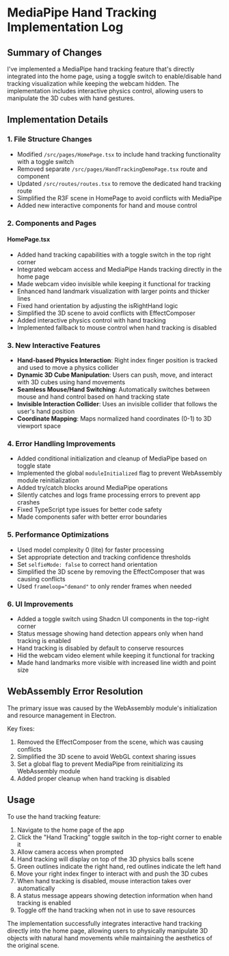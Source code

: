 # MediaPipe Hand Tracking Implementation Log

## Summary of Changes

I've implemented a MediaPipe hand tracking feature that's directly integrated into the home page, using a toggle switch to enable/disable hand tracking visualization while keeping the webcam hidden. The implementation includes interactive physics control, allowing users to manipulate the 3D cubes with hand gestures.

## Implementation Details

### 1. File Structure Changes

- Modified `/src/pages/HomePage.tsx` to include hand tracking functionality with a toggle switch
- Removed separate `/src/pages/HandTrackingDemoPage.tsx` route and component
- Updated `/src/routes/routes.tsx` to remove the dedicated hand tracking route
- Simplified the R3F scene in HomePage to avoid conflicts with MediaPipe
- Added new interactive components for hand and mouse control

### 2. Components and Pages

#### HomePage.tsx

- Added hand tracking capabilities with a toggle switch in the top right corner
- Integrated webcam access and MediaPipe Hands tracking directly in the home page
- Made webcam video invisible while keeping it functional for tracking
- Enhanced hand landmark visualization with larger points and thicker lines
- Fixed hand orientation by adjusting the isRightHand logic
- Simplified the 3D scene to avoid conflicts with EffectComposer
- Added interactive physics control with hand tracking
- Implemented fallback to mouse control when hand tracking is disabled

### 3. New Interactive Features

- **Hand-based Physics Interaction**: Right index finger position is tracked and used to move a physics collider
- **Dynamic 3D Cube Manipulation**: Users can push, move, and interact with 3D cubes using hand movements
- **Seamless Mouse/Hand Switching**: Automatically switches between mouse and hand control based on hand tracking state
- **Invisible Interaction Collider**: Uses an invisible collider that follows the user's hand position
- **Coordinate Mapping**: Maps normalized hand coordinates (0-1) to 3D viewport space

### 4. Error Handling Improvements

- Added conditional initialization and cleanup of MediaPipe based on toggle state
- Implemented the global `moduleInitialized` flag to prevent WebAssembly module reinitialization
- Added try/catch blocks around MediaPipe operations
- Silently catches and logs frame processing errors to prevent app crashes
- Fixed TypeScript type issues for better code safety
- Made components safer with better error boundaries

### 5. Performance Optimizations

- Used model complexity 0 (lite) for faster processing
- Set appropriate detection and tracking confidence thresholds
- Set `selfieMode: false` to correct hand orientation
- Simplified the 3D scene by removing the EffectComposer that was causing conflicts
- Used `frameloop="demand"` to only render frames when needed

### 6. UI Improvements

- Added a toggle switch using Shadcn UI components in the top-right corner
- Status message showing hand detection appears only when hand tracking is enabled
- Hand tracking is disabled by default to conserve resources
- Hid the webcam video element while keeping it functional for tracking
- Made hand landmarks more visible with increased line width and point size

## WebAssembly Error Resolution

The primary issue was caused by the WebAssembly module's initialization and resource management in Electron.

Key fixes:

1. Removed the EffectComposer from the scene, which was causing conflicts
2. Simplified the 3D scene to avoid WebGL context sharing issues
3. Set a global flag to prevent MediaPipe from reinitializing its WebAssembly module
4. Added proper cleanup when hand tracking is disabled

## Usage

To use the hand tracking feature:

1. Navigate to the home page of the app
2. Click the "Hand Tracking" toggle switch in the top-right corner to enable it
3. Allow camera access when prompted
4. Hand tracking will display on top of the 3D physics balls scene
5. Green outlines indicate the right hand, red outlines indicate the left hand
6. Move your right index finger to interact with and push the 3D cubes
7. When hand tracking is disabled, mouse interaction takes over automatically
8. A status message appears showing detection information when hand tracking is enabled
9. Toggle off the hand tracking when not in use to save resources

The implementation successfully integrates interactive hand tracking directly into the home page, allowing users to physically manipulate 3D objects with natural hand movements while maintaining the aesthetics of the original scene.
